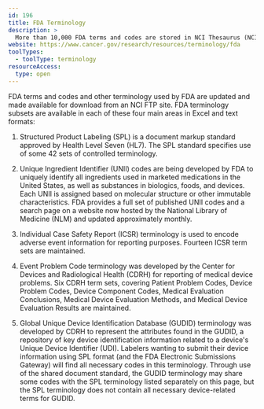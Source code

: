 ```yaml
---
id: 196
title: FDA Terminology
description: >
  More than 10,000 FDA terms and codes are stored in NCI Thesaurus (NCIt). This and other terminology used by FDA is updated and made available for download from an NCI File Transfer Protocol (FTP) site.  
website: https://www.cancer.gov/research/resources/terminology/fda
toolTypes:
  - toolType: terminology
resourceAccess:
  type: open
---
```

FDA terms and codes and other terminology used by FDA are updated and made available for download from an NCI FTP site. FDA terminology subsets are available in each of these four main areas in Excel and text formats:

1. Structured Product Labeling (SPL) is a document markup standard approved by Health Level Seven (HL7). The SPL standard specifies use of some 42 sets of controlled terminology. 

2. Unique Ingredient Identifier (UNII) codes are being developed by FDA to uniquely identify all ingredients used in marketed medications in the United States, as well as substances in biologics, foods, and devices. Each UNII is assigned based on molecular structure or other immutable characteristics. FDA provides a full set of published UNII codes and a search page on a website now hosted by the National Library of Medicine (NLM) and updated approximately monthly. 

3. Individual Case Safety Report (ICSR) terminology is used to encode adverse event information for reporting purposes. Fourteen ICSR term sets are maintained.

4. Event Problem Code terminology was developed by the Center for Devices and Radiological Health (CDRH) for reporting of medical device problems. Six CDRH term sets, covering Patient Problem Codes, Device Problem Codes, Device Component Codes, Medical Evaluation Conclusions, Medical Device Evaluation Methods, and Medical Device Evaluation Results are maintained.

5. Global Unique Device Identification Database (GUDID) terminology was developed by CDRH to represent the attributes found in the GUDID, a repository of key device identification information related to a device's Unique Device Identifier (UDI). Labelers wanting to submit their device information using SPL format (and the FDA Electronic Submissions Gateway) will find all necessary codes in this terminology. Through use of the shared document standard, the GUDID terminology may share some codes with the SPL terminology listed separately on this page, but the SPL terminology does not contain all necessary device-related terms for GUDID.